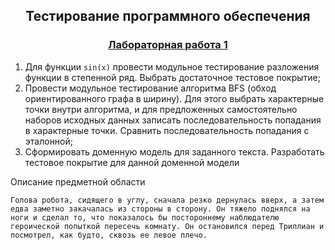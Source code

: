 <h2 align=center>Тестирование программного обеспечения</a> </h2>

<h3 align=center> <a href="lab1">Лабораторная работа 1</a> </h3>

  1. Для функции `sin(x)` провести модульное тестирование разложения функции в степенной ряд. Выбрать достаточное тестовое покрытие;
  2. Провести модульное тестирование алгоритма BFS (обход ориентированного графа в ширину). Для этого выбрать характерные точки внутри алгоритма, и для предложенных самостоятельно наборов исходных данных записать последовательность попадания в характерные точки. Сравнить последовательность попадания с эталонной;
  3. Сформировать доменную модель для заданного текста.  Разработать тестовое покрытие для данной доменной модели

Описание предметной области 

`
Голова робота, сидящего в углу, сначала резко дернулась вверх,
а затем едва заметно закачалась из стороны в сторону. Он тяжело
поднялся на ноги и сделал то, что показалось бы постороннему
наблюдателю героической попыткой пересечь комнату. Он остановился
перед Триллиан и посмотрел, как будто, сквозь ее левое плечо.
`




